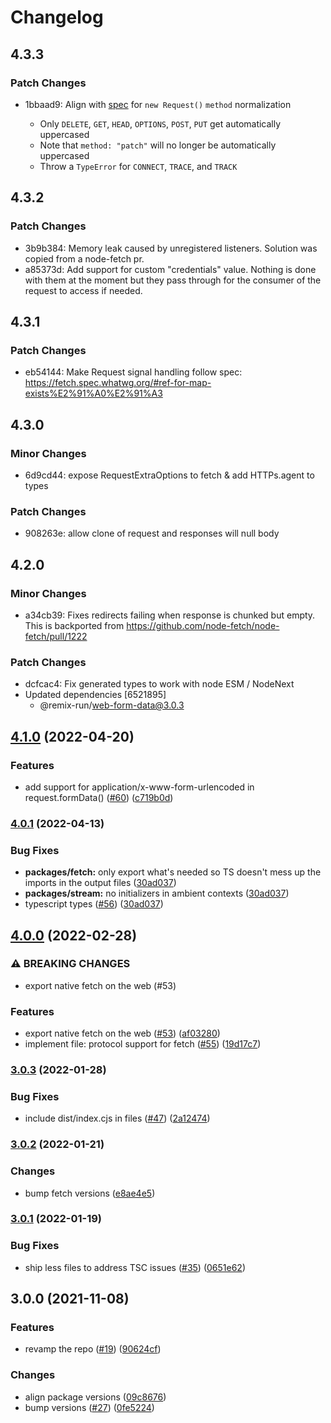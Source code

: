 # Changelog

## 4.3.3

### Patch Changes

- 1bbaad9: Align with [spec](https://fetch.spec.whatwg.org/#methods) for `new Request()` `method` normalization

  - Only `DELETE`, `GET`, `HEAD`, `OPTIONS`, `POST`, `PUT` get automatically uppercased
  - Note that `method: "patch"` will no longer be automatically uppercased
  - Throw a `TypeError` for `CONNECT`, `TRACE`, and `TRACK`

## 4.3.2

### Patch Changes

- 3b9b384: Memory leak caused by unregistered listeners. Solution was copied from a node-fetch pr.
- a85373d: Add support for custom "credentials" value. Nothing is done with them at the moment but they pass through for the consumer of the request to access if needed.

## 4.3.1

### Patch Changes

- eb54144: Make Request signal handling follow spec: https://fetch.spec.whatwg.org/#ref-for-map-exists%E2%91%A0%E2%91%A3

## 4.3.0

### Minor Changes

- 6d9cd44: expose RequestExtraOptions to fetch & add HTTPs.agent to types

### Patch Changes

- 908263e: allow clone of request and responses will null body

## 4.2.0

### Minor Changes

- a34cb39: Fixes redirects failing when response is chunked but empty. This is backported from https://github.com/node-fetch/node-fetch/pull/1222

### Patch Changes

- dcfcac4: Fix generated types to work with node ESM / NodeNext
- Updated dependencies [6521895]
  - @remix-run/web-form-data@3.0.3

## [4.1.0](https://www.github.com/web-std/io/compare/fetch-v4.0.1...fetch-v4.1.0) (2022-04-20)

### Features

- add support for application/x-www-form-urlencoded in request.formData() ([#60](https://www.github.com/web-std/io/issues/60)) ([c719b0d](https://www.github.com/web-std/io/commit/c719b0de442811eb588309b777ab6ab3d966cdf1))

### [4.0.1](https://www.github.com/web-std/io/compare/fetch-v4.0.0...fetch-v4.0.1) (2022-04-13)

### Bug Fixes

- **packages/fetch:** only export what's needed so TS doesn't mess up the imports in the output files ([30ad037](https://www.github.com/web-std/io/commit/30ad0377a88ebffc3a998616e3b774ce5bcc584a))
- **packages/stream:** no initializers in ambient contexts ([30ad037](https://www.github.com/web-std/io/commit/30ad0377a88ebffc3a998616e3b774ce5bcc584a))
- typescript types ([#56](https://www.github.com/web-std/io/issues/56)) ([30ad037](https://www.github.com/web-std/io/commit/30ad0377a88ebffc3a998616e3b774ce5bcc584a))

## [4.0.0](https://www.github.com/web-std/io/compare/fetch-v3.0.3...fetch-v4.0.0) (2022-02-28)

### ⚠ BREAKING CHANGES

- export native fetch on the web (#53)

### Features

- export native fetch on the web ([#53](https://www.github.com/web-std/io/issues/53)) ([af03280](https://www.github.com/web-std/io/commit/af03280788286cd69185efb0572da162f16d48cc))
- implement file: protocol support for fetch ([#55](https://www.github.com/web-std/io/issues/55)) ([19d17c7](https://www.github.com/web-std/io/commit/19d17c76f995800c9e07d5d6a923f33b81ab1d22))

### [3.0.3](https://www.github.com/web-std/io/compare/fetch-v3.0.2...fetch-v3.0.3) (2022-01-28)

### Bug Fixes

- include dist/index.cjs in files ([#47](https://www.github.com/web-std/io/issues/47)) ([2a12474](https://www.github.com/web-std/io/commit/2a1247404650bf5b6662fa520248bf07ae457987))

### [3.0.2](https://www.github.com/web-std/io/compare/fetch-v3.0.1...fetch-v3.0.2) (2022-01-21)

### Changes

- bump fetch versions ([e8ae4e5](https://www.github.com/web-std/io/commit/e8ae4e5e61591f1bcbd45a0541c762468e134e4b))

### [3.0.1](https://www.github.com/web-std/io/compare/fetch-v3.0.0...fetch-v3.0.1) (2022-01-19)

### Bug Fixes

- ship less files to address TSC issues ([#35](https://www.github.com/web-std/io/issues/35)) ([0651e62](https://www.github.com/web-std/io/commit/0651e62ae42d17eae2db89858c9e44f3342c304c))

## 3.0.0 (2021-11-08)

### Features

- revamp the repo ([#19](https://www.github.com/web-std/io/issues/19)) ([90624cf](https://www.github.com/web-std/io/commit/90624cfd2d4253c2cbc316d092f26e77b5169f47))

### Changes

- align package versions ([09c8676](https://www.github.com/web-std/io/commit/09c8676348619313d9df24d9597cea0eb82704d2))
- bump versions ([#27](https://www.github.com/web-std/io/issues/27)) ([0fe5224](https://www.github.com/web-std/io/commit/0fe5224124e318f560dcfbd8a234d05367c9fbcb))
